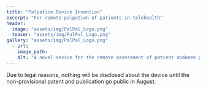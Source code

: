 ```yaml
---
title: "Palpation Device Invention"
excerpt: "For remote palpation of patients in telehealth"
header:
  image: "assets/img/PalPal_Logo.png"
  teaser: "assets/img/PalPal_Logo.png"
gallery: "assets/img/PalPal_Logo.png"
  - url: 
    image_path: 
    alt: "A novel device for the remote assessment of patient abdomen pain"
---
```


Due to legal reasons, nothing will be disclosed about the device until the non-provisional patent and publication go public in August.
